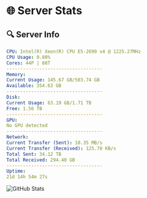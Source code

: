# 🌐 Server Stats
## 🔍 Server Info
```yaml
CPU: Intel(R) Xeon(R) CPU E5-2699 v4 @ 1225.27MHz
CPU Usage: 0.80%
Cores: 44P | 88T
-----------------------------------
Memory:
Current Usage: 145.67 GB/503.74 GB
Available: 354.63 GB
-----------------------------------
Disk:
Current Usage: 63.19 GB/1.71 TB
Free: 1.56 TB
-----------------------------------
GPU:
No GPU detected
-----------------------------------
Network:
Current Transfer (Sent): 18.35 MB/s
Current Transfer (Received): 125.70 KB/s
Total Sent: 34.12 TB
Total Received: 294.40 GB
-----------------------------------
Uptime:
21d 14h 54m 27s
```
![GitHub Stats](https://img.shields.io/badge/Updated-2025-03-29_12:17:16-blue)